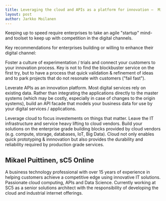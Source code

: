 ```yaml
---
title: Leveraging the cloud and APIs as a platform for innovation –  Mikael Puittinen
layout: post
author: Jarkko Moilanen
---
```


Keeping up to speed require enterprises to take an agile "startup" mind- and toolset to keep up with competition in the digital channels.

Key recommendations for enterprises building or willing to enhance their digital channel:

Foster a culture of experimentation / trials and connect your customers to your innovation process. Key is not to find the blockbuster service on the first try, but to have a process that quick validation & refinement of ideas and to park projects that do not resonate with customers ("fail fast").

Leverate APIs as an innovation platform. Most digital services rely on existing data. Rather than integrating the applications directly to the master systems (which may be costly, especially in case of changes to the origin systems), build an API facade that models your business data for use by your digital services / applications.

Leverage cloud to focus investements on things that matter. Leave the IT infrastructure and service heavy lifting to cloud vendors. Build your solutions on the enterprise grade building blocks provided by cloud vendors (e.g. compute, storage, databases, IoT, Big Data). Cloud not only enables quick prototyping & innnovation but also provides the durability and reliability required by production grade services.

## Mikael Puittinen, sC5 Online

A business technology professional with over 15 years of experience in helping customers achieve a competitive edge using innovative IT solutions. Passionate cloud computing, APIs and Data Science. Currently working at SC5 as a senior solutions architect with the responsibility of developing the cloud and industrial internet offerings.


